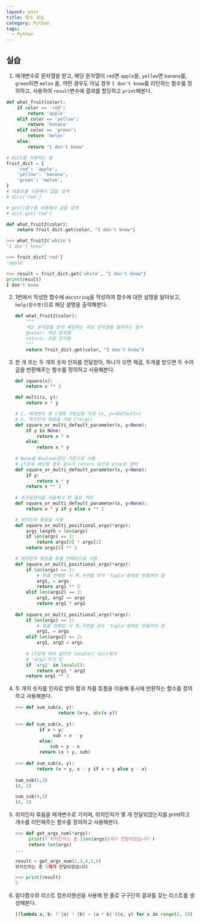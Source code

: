 ```yaml
---
layout: post
title: 함수 실습
category: Python
tags:
  - Python
---
```




## 실습

1. 매개변수로 문자열을 받고, 해당 문자열이 ```red```면 ```apple```을, ```yellow```면 ```banana```를, ```green```이면 ```melon``` 을, 어떤 경우도 아닐 경우 ```I don't know```를 리턴하는 함수를 정의하고, 사용하여 ```result```변수에 결과를 할당하고 ```print```해본다.

```python
def what_fruit(color):
    if color == 'red':
        return 'apple'
    elif color == 'yellow':
        return 'banana'
    elif color == 'green':
        return 'melon'
    else:
        return "I don't know"
```

```python
# dict를 사용하는 법
fruit_dict = {
    'red': 'apple',
    'yellow': 'banana',
    'green': 'melon',
}
# 대괄호를 사용해서 값을 검색
# dict['red']

# get()함수를 사용해서 값을 검색
# dict.get('red')

def what_fruit2(color):
    return fruit_dict.get(color, "I don't know")
```

```python
>>> what_fruit2('white')
"I don't know"

>>> fruit_dict['red']
'apple'

>>> result = fruit_dict.get('white', "I don't know")
print(result)
I don't know
```





2. 1번에서 작성한 함수에 `docstring`을 작성하여 함수에 대한 설명을 달아보고, `help(함수명)`으로 해당 설명을 출력해본다.

   ```python
   def what_fruit2(color):
       """
       색상 문자열을 받아 해당하는 과일 문자열을 돌려주는 함수
       @color: 색상 문자열
       return: 과일 문자열
       """
       return fruit_dict.get(color, "I don't know")
   ```

3. 한 개 또는 두 개의 숫자 인자를 전달받아, 하나가 오면 제곱, 두개를 받으면 두 수의 곱을 반환해주는 함수를 정의하고 사용해본다.

   ```python
   def square(x):
       return x ** 2
   
   def multi(x, y):
       return x * y
   
   # 1. 매개변수 중 1개에 기본값을 지정 (x, y=<Default>)
   # 2. 위치인자 묶음을 사용 (*args)
   def square_or_multi_default_parameter(x, y=None):
       if y is None:
           return x * x
       else:
           return x * y
       
   # None을 Boolean판단 기준으로 사용
   # if문에 해당할 경우 함수가 return 되므로 else문 생략
   def square_or_multi_default_parameter(x, y=None):
       if y:
           return x * y
       return x ** 2
       
   # 조건표현식을 사용해서 한 줄로 처리
   def square_or_multi_default_parameter(x, y=None):
       return x * y if y else x ** 2
   
   # 위치인자 묶음을 사용
   def square_or_multi_positional_args(*args):
       args_length = len(args)
       if len(args) == 2:
           return args[0] * args[1]
       return args[0] ** 2
   
   # 위치인자 묶음을 튜플 언패킹으로 사용
   def square_or_multi_positional_args(*args):
       if len(args) == 1:
           # 튜플 언패킹 시 좌,우변을 모두 'tuple'형태로 만들어야 함
           arg1, = args
           return arg1 ** 2
       elif len(args2) == 2:
           arg1, arg2 == args
           return arg1 * arg2
       
   def square_or_multi_positional_args(*args):
       if len(args) == 1:
           # 튜플 언패킹 시 좌,우변을 모두 'tuple'형태로 만들어야 함
           arg1, = args
       elif len(args2) == 2:
           arg1, arg2 = args
           
       # if문에 따라 달라진 locals() dict에서 
       # 'arg2'키가 있
       if 'arg2' in locals():
           return arg1 * arg2
       return arg1 ** 2
   ```

4. 두 개의 숫자를 인자로 받아 합과 차를 튜플을 이용해 동시에 반환하는 함수를 정의하고 사용해본다.

   ```python
   >>> def sum_sub(x, y):
             	   return (x+y, abs(x-y))
             	   
   >>> def sum_sub(x, y):
            if x > y:
                 sub = x - y
            else:
                sub = y - x
            return (x + y, sub)
        
   >>> def sum_sub(x, y):
           return (x + y, x - y if x > y else y - x)
           
   sum_sub(5,3)
   (8, 2)
   
   sum_sub(3,5)
   (8, 2)
   ```

5. 위치인자 묶음을 매개변수로 가지며, 위치인자가 몇 개 전달되었는지를 print하고 개수를 리턴해주는 함수를 정의하고 사용해본다.

   ```python
   >>> def get_args_num(*args):
       	print(f'위치인자는 총 {len(args)}개가 전달되었습니다')
       	return len(args)
   ...
   
   result = get_args_num(2,3,4,5,6)
   위치인자는 총 5개가 전달되었습니다
   
   >>> print(result)
   5
   ```

6. 람다함수와 리스트 컴프리헨션을 사용해 한 줄로 구구단의 결과를 갖는 리스트를 생성해본다.

   ```python
   [(lambda a, b: f'{a} * {b} = {a * b}')(x, y) for x in range(2, 10) for y in range (1,10)]
   ```
